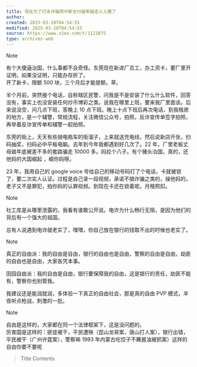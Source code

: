 ```yaml
---
title: 现在为了打击诈骗而中断支付越来越走火入魔了
author: 
created: 2025-03-28T04:54:55
modified: 2025-03-28T04:54:55
source: https://www.v2ex.com/t/1121075
type: archives-web
---
```



> [!NOTE] 
> 有个大傻逼治国，什么事都不会奇怪。东莞现在新进厂员工，办工资卡，要厂里开证明，如果没证明，只能办存折了。  
> 开了新卡，限额 500 块，三个月后才能提额。草。  
>   
> 半个月前，突然接个电话，自称辖区民警，问我是不是安装了什么什么软件，回答没有，事实上也没安装任何炒币博彩之类。说我在哪里上班，要来我厂里面谈。后来说没空，问几点下班，答晚上 10 点下班。晚上十点下班后再次电话，到我租房的地方，是一个辅警，常规流程，关注微信公众号，拍照，反诈宣传单签字拍照，再举着反诈宣传单和辅警一起拍照。  
>   
> 东莞的街上，天天有些骑电瓶车的街溜子，上来就送充电线，然后说新店开张，扫码抽奖，扫码必中平板电脑。去年到今年我都遇到好几次了。22 年，厂里老板丈母娘年底被差不多的套路骗走 10000 多。妈拉个八子。有个猪头治国，真的，还他妈的大国崛起 ，崛你妈呀。  
>   
> 23 年，我用自己的 google voice 号给自己的移动号码打了个电话，卡就被锁了，要二次实人认证。过程是自己录一段视频，承诺不搞诈骗之类的，操他妈的，老子又不是罪犯，拍你妈的认罪视频。到现在卡还在锁着呢。月租照扣。


> [!NOTE] 
> 社工库是从哪里泄露的，我看有谁敢公开说。电诈为什么畅行无阻，是因为他们的背后有一个强大的祖国。  
>   
> 总有人说遇到电诈就老实了，嘿嘿，你自己放在银行的钱取不出的时候也老实了。


> [!NOTE] 
> 真正的自由派：我的自由是自由，银行的自由也是自由，警察的自由是自由，劫匪的自由也是自由，大家各凭本事。  
>   
> 田园自由派：我的自由是自由，银行要保障我的自由，这是银行的责任，劫匪不能有，警察你也别管我。  
>   
> 我建议还是能润就润，多体验一下真正的自由社会，那是真的自由 PVP 模式，半夜听点枪战，刺激的一批。


> [!NOTE] 
> 自由是这样的，大家都在同一个法律框架下，这是没问题的。  
> 厉害国是这样的：匪徒被干，平民遭殃（昆山龙哥案，唐山打人案），银行出错，平民被干（广州许霆案），警察嘛 1993 年内蒙古吃饺子不蘸酱油被抓案）这样的自由你要不要呢



> Title
> Contents
